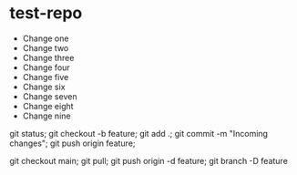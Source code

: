 # test-repo

* Change one
* Change two
* Change three
* Change four
* Change five
* Change six
* Change seven
* Change eight
* Change nine



git status; git checkout -b feature; git add .; git commit -m "Incoming changes"; git push origin feature;

git checkout main; git pull; git push origin -d feature; git branch -D feature